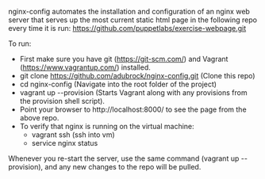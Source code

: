 nginx-config automates the installation and configuration of an nginx web server that serves up the most current static html page in the following repo every time it is run: https://github.com/puppetlabs/exercise-webpage.git

To run:

* First make sure you have git (https://git-scm.com/) and Vagrant (https://www.vagrantup.com/) installed.
* git clone https://github.com/adubrock/nginx-config.git (Clone this repo)
* cd nginx-config (Navigate into the root folder of the project)
* vagrant up --provision (Starts Vagrant along with any provisions from the provision shell script).
* Point your browser to http://localhost:8000/ to see the page from the above repo.
* To verify that nginx is running on the virtual machine:
  * vagrant ssh (ssh into vm)
  * service nginx status

Whenever you re-start the server, use the same command (vagrant up --provision), and any new changes to the repo will be pulled.
